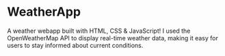 # WeatherApp
A weather webapp built with HTML, CSS &amp; JavaScript! I used the OpenWeatherMap API to display real-time weather data, making it easy for users to stay informed about current conditions.
